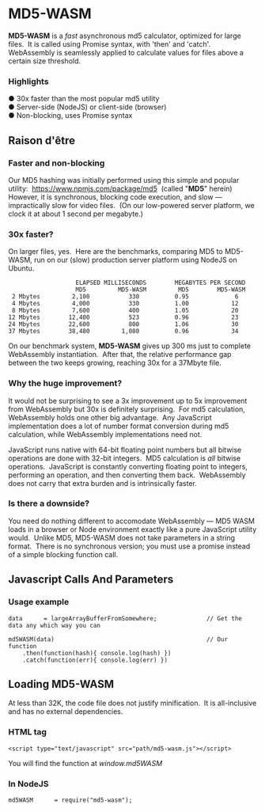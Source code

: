 # MD5-WASM

**MD5-WASM** is a *fast* asynchronous md5 calculator, optimized for large files.&nbsp;
It is called using Promise syntax, with 'then' and 'catch'.&nbsp;
WebAssembly is seamlessly applied to calculate values for files above a certain size threshold.

### Highlights

&#9679; 30x faster than the most popular md5 utility&nbsp;   
&#9679; Server-side (NodeJS) or client-side (browser)&nbsp;   
&#9679; Non-blocking, uses Promise syntax&nbsp;   

## Raison d'être &nbsp; 

### Faster and non-blocking

Our MD5 hashing was initially performed using this simple and popular utility:&nbsp; 
https://www.npmjs.com/package/md5&nbsp;
(called &quot;**MD5**&quot; herein)&nbsp;&nbsp; 
However, it is synchronous, blocking code execution, and slow &mdash; impractically slow for video files.&nbsp; 
(On our low-powered server platform, we clock it at about 1 second per megabyte.)&nbsp; 

### 30x faster?

On larger files, yes.&nbsp; 
Here are the benchmarks, comparing MD5 to MD5-WASM, run on our (slow) production server platform using NodeJS on Ubuntu.&nbsp; 

	                   ELAPSED MILLISECONDS        MEGABYTES PER SECOND
	                   MD5         MD5-WASM         MD5        MD5-WASM
	 2 Mbytes         2,100           330          0.95             6            
	 4 Mbytes         4,000           330          1.00            12
	 8 Mbytes         7,600           400          1.05            20
	12 Mbytes        12,400           523          0.96            23
	24 Mbytes        22,600           800          1.06            30
	37 Mbytes        38,480         1,080          0.96            34

On our benchmark system, **MD5-WASM** gives up 300 ms just to complete WebAssembly instantiation.&nbsp; 
After that, the relative performance gap between the two keeps growing, reaching 30x for a 37Mbyte file.&nbsp; 

### Why the huge improvement?

It would not be surprising to see a 3x improvement up to 5x improvement from WebAssembly but 30x is definitely surprising.&nbsp; 
For md5 calculation, WebAssembly holds one other big advantage.&nbsp; 
Any JavaScript implementation does a lot of number format conversion during md5 calculation, while WebAssembly implementations need not.&nbsp; 

JavaScript runs native with 64-bit floating point numbers but all bitwise operations are done with 32-bit integers.&nbsp;
MD5 calculation is _all_ bitwise operations.&nbsp; 
JavaScript is constantly converting floating point to integers, performing an operation, and then converting them back.&nbsp; 
WebAssembly does not carry that extra burden and is intrinsically faster.

### Is there a downside?

You need do nothing different to accomodate WebAssembly &mdash; MD5 WASM loads in a browser or Node environment exactly like a pure JavaScript utility would.&nbsp; 
Unlike MD5, MD5-WASM does not take parameters in a string format.&nbsp; 
There is no synchronous version; you must use a promise instead of a simple blocking function call.&nbsp; 

## Javascript Calls And Parameters

### Usage example

	data      = largeArrayBufferFromSomewhere;              // Get the data any which way you can

	md5WASM(data)                                           // Our function
	    .then(function(hash){ console.log(hash) })
	    .catch(function(err){ console.log(err) })

## Loading MD5-WASM

At less than 32K, the code file does not justify minification.&nbsp;
It is all-inclusive and has no external dependencies.&nbsp;

### HTML tag

	<script type="text/javascript" src="path/md5-wasm.js"></script>

You will find the function at *window.md5WASM*

### In NodeJS

	md5WASM      = require("md5-wasm");

